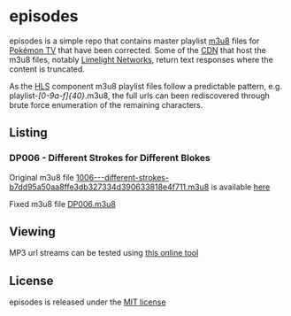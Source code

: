 # episodes

episodes is a simple repo that contains master playlist [m3u8][1] files for
[Pokémon TV][2] that have been corrected. Some of the [CDN][3] that host the
m3u8 files, notably [Limelight Networks][4], return text responses where the
content is truncated.

As the [HLS][5] component m3u8 playlist files follow a predictable pattern,
e.g. playlist-_[0-9a-f]{40}_.m3u8, the full urls can been rediscovered through
brute force enumeration of the remaining characters.

## Listing

### DP006 - Different Strokes for Different Blokes

Original m3u8 file [1006---different-strokes-b7dd95a50aa8ffe3db327334d390633818e4f711.m3u8][6]
is available [here][7]

Fixed m3u8 file [DP006.m3u8][8]

## Viewing

MP3 url streams can be tested using [this online tool][9]

## License

episodes is released under the [MIT license][10]

  [1]: https://en.wikipedia.org/wiki/M3U
  [2]: https://www.pokemon.com/uk/pokemon-episodes/
  [3]: https://en.wikipedia.org/wiki/Content_delivery_network
  [4]: https://www.limelight.com/
  [5]: https://en.wikipedia.org/wiki/HTTP_Live_Streaming
  [6]: https://raw.githubusercontent.com/pkmntv/episodes/master/1006---different-strokes-b7dd95a50aa8ffe3db327334d390633818e4f711.m3u8
  [7]: https://s2.content.video.llnw.net/smedia/4953336d7f544f678a12270b176ea386/sX/V6EbWaIzIxKCl8tpDWgcRred5T61FLqJmJZS7_7n0/1006---different-strokes-b7dd95a50aa8ffe3db327334d390633818e4f711.m3u8
  [8]: https://raw.githubusercontent.com/pkmntv/episodes/master/DP006.m3u8
  [9]: http://player.streamingtvguides.com/
  [10]: https://opensource.org/licenses/MIT
